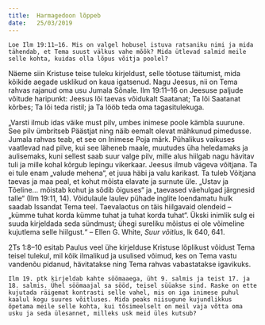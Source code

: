 ```yaml
---
title:  Harmagedoon lõppeb
date:   25/03/2019
---
```


`Loe Ilm 19:11–16. Mis on valgel hobusel istuva ratsaniku nimi ja mida tähendab, et Tema suust välkus vahe mõõk? Mida ütlevad salmid meile selle kohta, kuidas olla lõpus võitja poolel?`

Näeme siin Kristuse teise tuleku kirjeldust, selle tõotuse täitumist, mida kõikide aegade usklikud on kaua igatsenud. Nagu Jeesus, nii on Tema rahvas rajanud oma usu Jumala Sõnale. Ilm 19:11–16 on Jeesuse paljude võitude haripunkt: Jeesus lõi taevas võidukalt Saatanat; Ta lõi Saatanat kõrbes; Ta lõi teda ristil; ja Ta lööb teda oma tagasitulekuga.

„Varsti ilmub idas väike must pilv, umbes inimese poole kämbla suurune. See pilv ümbritseb Päästjat ning näib eemalt olevat mähkunud pimedusse. Jumala rahvas teab, et see on Inimese Poja märk. Pühalikus vaikuses vaatlevad nad pilve, kui see läheneb maale, muutudes üha heledamaks ja aulisemaks, kuni sellest saab suur valge pilv, mille alus hiilgab nagu hävitav tuli ja mille kohal kõrgub lepingu vikerkaar. Jeesus ilmub vägeva võitjana. Ta ei tule enam „valude mehena“, et juua häbi ja valu karikast. Ta tuleb Võitjana taevas ja maa peal, et kohut mõista elavate ja surnute üle. „Ustav ja Tõeline… mõistab kohut ja sõdib õiguses“ ja „taevased väehulgad järgnesid talle“ (Ilm 19:11, 14). Võidulaule laulev pühade inglite loendamatu hulk saadab Issandat Tema teel. Taevalaotus on täis hiilgavaid olendeid – „kümme tuhat korda kümme tuhat ja tuhat korda tuhat“. Ükski inimlik sulg ei suuda kirjeldada seda sündmust; ühegi sureliku mõistus ei ole võimeline kujutlema selle hiilgust.“ – Ellen G. White, _Suur võitlus_, lk 640, 641.

2Ts 1:8–10 esitab Paulus veel ühe kirjelduse Kristuse lõplikust võidust Tema teisel tulekul, mil kõik ilmalikud ja usulised võimud, kes on Tema vastu vandenõu pidanud, hävitatakse ning Tema rahvas vabastatakse igavikuks.

`Ilm 19. ptk kirjeldab kahte söömaaega, üht 9. salmis ja teist 17. ja 18. salmis. Ühel söömaajal sa sööd, teisel süüakse sind. Raske on ette kujutada räigemat kontrasti selle vahel, mis on iga inimese puhul kaalul kogu suures võitluses. Mida peaks niisugune kujundlikkus õpetama meile selle kohta, kui tõsimeelselt on meil vaja võtta oma usku ja seda ülesannet, milleks usk meid üles kutsub?`
